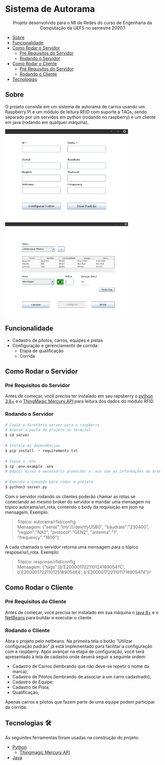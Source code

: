 # Sistema de Autorama

<p align="center">Projeto desenvolvido para o MI de Redes do curso de Engenharia da Computação da UEFS no semestre 2020.1</p>

<!--ts-->
   * [Sobre](#sobre)
   * [Funcionalidade](#funcionalidade)
   * [Como Rodar o Servidor](#como-rodar-o-servidor)
      * [Pré Requisitos do Servidor](#pré-requisitos-do-servidor)
      * [Rodando o Servidor](#rodando-o-servidor)
   * [Como Rodar o Cliente](#como-rodar-o-cliente)
      * [Pré Requisitos do Servidor](#pré-requisitos-do-cliente)
      * [Rodando o Cliente](#rodando-o-cliente)
   * [Tecnologias](#tecnologias-🛠)
<!--te-->

## Sobre

O projeto consiste em um sistema de autorama de carros usando um Raspberry Pi e um módulo de leitura RFID com suporte a TAGs, sendo separado por um servidos em python (rodando no raspberry) e um cliente em java (rodando em qualquer máquina).

<img src="screenshots/tela_inicial.png" alt="tela_inicial" width="400" height="300"/> <img src="screenshots/tela_configuracao_corrida.png" alt="tela_configuracao_corrida" width="400" height="300"/>

## Funcionalidade
- Cadastro de pilotos, carros, equipes e pistas
- Configuração e gerenciamento de corrida:
   - Etapa de qualificação
   - Corrida

## Como Rodar o Servidor
### Pré Requisitos do Servidor
Antes de começar, você precisa ter instalado em seu rapsberry o [python 3.6+](https://www.python.org/downloads/) e o [ThingMagic Mercury API](https://github.com/gotthardp/python-mercuryapi) para leitura dos dados do módulo RFID.

### Rodando o Servidor

```bash
# Copie o diretório server para o raspberry
# Acesse a pasta do projeto no terminal
$ cd server

# Instale as dependências
$ pip install -r requirements.txt

# Copie o .env
$ cp .env.example .env
# Depois disso é necessário preencher o .env com as informações do broker do MQTT.

# Execute o comando para rodar o projeto
$ python3 server.py
```
Com o servidor rodando os clientes poderão chamar as rotas se conectando ao mesmo broker do servidor e mandar uma mensagem no tópico autorama/url_rota, contendo o body da requisição em json na mensagem.
Exemplo: 
<blockquote>Tópico: autorama/rfid/config
<br>
Mensagem: {"serial":"tmr:///dev/ttyUSB0", "baudrate":"230400", "region":"NA2", "protocol":"GEN2", "antenna":"1", "frequency":"1800"}</blockquote>

A cada chamada o servidor retorna uma mensagem para o tópico respose/url_rota.
Exemplo:
<blockquote>Tópico: response/rfid/config
<br>
Mensagem: {"tags":[b'E2000017221101241890547C', b'E20000172211012518905484', b'E20000172211011718905474']}!</blockquote>

## Como Rodar o Cliente
### Pré Requisitos do Cliente
Antes de começar, você precisa ter instalado em sua máquina o [java 8+](https://www.java.com/download/ie_manual.jsp) e o [NetBeans](https://netbeans.apache.org/download/index.html) para buildar e executar o cliente.

### Rodando o Cliente

Abra o projeto pelo netbeans. Na primeira tela o botão "Utilizar configuração padrão" já está implementado para facilitar a configuração com a raspberry. 
Após avançar na etapa de configuração, você será apresentado à tela de cadastro onde deverá seguir a seguinte ordem:
- Cadastro de Carros (lembrando que não deve-se repetir o nome da marca);
- Cadastro de Pilotos (lembrando de associar a um carro cadastrado);
- Cadastro de Equipe;
- Cadastro de Pista;
- Qualificação;

Apenas carros e pilotos que fazem parte de uma equipe podem participar da corrida.

## Tecnologias 🛠 

As seguintes ferramentas foram usadas na construção do projeto:
- [Python](https://www.python.org/)
   - [Thingmagic Mercury API](https://www.jadaktech.com/products/thingmagic-rfid/thingmagic-mercury-api/)
- [Java](https://www.java.com/)